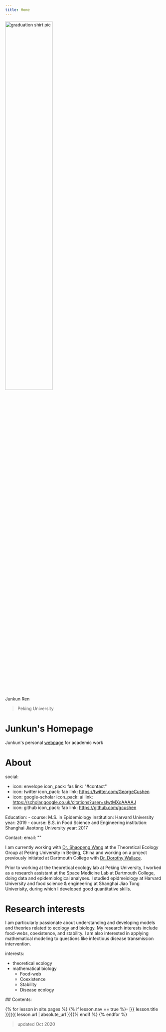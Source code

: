 ```yaml
---
title: Home
---
```


<div> 
    <img src="{{ '/images/graduation shirt picture copy.jpg' | absolute_url }}" alt="graduation shirt pic" style="width:55%;" >
</div>

Junkun Ren

> Peking University

# Junkun's Homepage

Junkun's personal [webpage](https://junkunren.github.io/personal-web/) for academic work


# About
  
social:
  - icon: envelope
    icon_pack: fas
    link: "#contact"
  - icon: twitter
    icon_pack: fab
    link: https://twitter.com/GeorgeCushen
  - icon: google-scholar
    icon_pack: ai
    link: https://scholar.google.co.uk/citations?user=sIwtMXoAAAAJ
  - icon: github
    icon_pack: fab
    link: https://github.com/gcushen
    
Education:
    - course: M.S. in Epidemiology
      institution: Harvard University
      year: 2019
    - course: B.S. in Food Science and Engineering
      institution: Shanghai Jiaotong University
      year: 2017

Contact:
email: ""

I am currently working with [Dr. Shaopeng Wang](http://scholar.pku.edu.cn/spwang) at the Theoretical Ecology Group at Peking University in Beijing, China and  working on a project previously initiated at Dartmouth College with [Dr. Dorothy Wallace](https://math.dartmouth.edu/~dwallace/). 

Prior to working at the theoretical ecology lab at Peking University, I worked as a research assistant at the Space Medicine Lab at Dartmouth College, doing data and epidemiological analyses. I studied epidmeiology at Harvard University and food science & engineering at Shanghai Jiao Tong Univerisity, during which I developed good quantitative skills.

# Research interests

I am particularly passionate about understanding and developing models and theories related to ecology and biology. My research interests include food-webs, coexistence, and stability. I am also interested in applying mathematical modeling to questions like infectious disease transmission intervention.

interests:
- theoretical ecology 
- mathematical biology
  - Food-web
  - Coexistence
  - Stability
  - Disease ecology
  
<div class="toc" markdown="1">
## Contents:

{% for lesson in site.pages %}
{% if lesson.nav == true %}- [{{ lesson.title }}]({{ lesson.url | absolute_url }}){% endif %}
{% endfor %}
</div>

> updated Oct 2020
